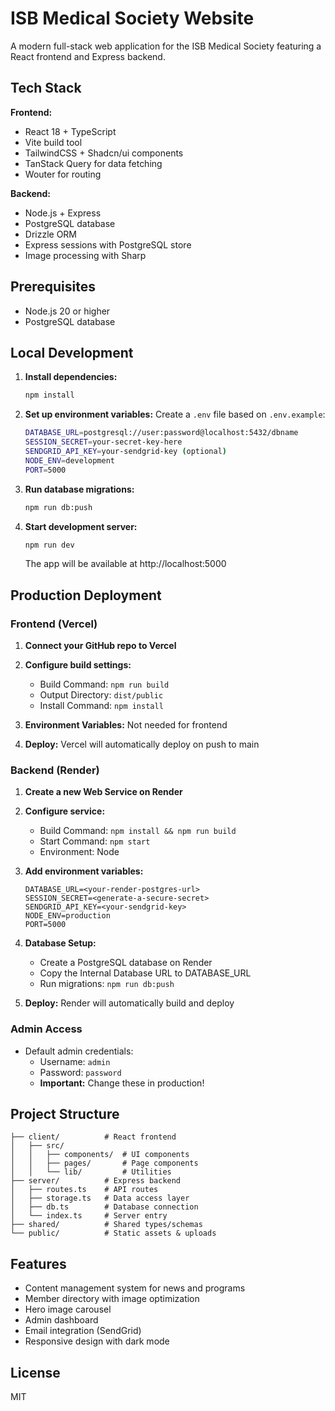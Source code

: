 # ISB Medical Society Website

A modern full-stack web application for the ISB Medical Society featuring a React frontend and Express backend.

## Tech Stack

**Frontend:**
- React 18 + TypeScript
- Vite build tool  
- TailwindCSS + Shadcn/ui components
- TanStack Query for data fetching
- Wouter for routing

**Backend:**
- Node.js + Express
- PostgreSQL database
- Drizzle ORM
- Express sessions with PostgreSQL store
- Image processing with Sharp

## Prerequisites

- Node.js 20 or higher
- PostgreSQL database

## Local Development

1. **Install dependencies:**
   ```bash
   npm install
   ```

2. **Set up environment variables:**
   Create a `.env` file based on `.env.example`:
   ```bash
   DATABASE_URL=postgresql://user:password@localhost:5432/dbname
   SESSION_SECRET=your-secret-key-here
   SENDGRID_API_KEY=your-sendgrid-key (optional)
   NODE_ENV=development
   PORT=5000
   ```

3. **Run database migrations:**
   ```bash
   npm run db:push
   ```

4. **Start development server:**
   ```bash
   npm run dev
   ```

   The app will be available at http://localhost:5000

## Production Deployment

### Frontend (Vercel)

1. **Connect your GitHub repo to Vercel**

2. **Configure build settings:**
   - Build Command: `npm run build`
   - Output Directory: `dist/public`
   - Install Command: `npm install`

3. **Environment Variables:** Not needed for frontend

4. **Deploy:** Vercel will automatically deploy on push to main

### Backend (Render)

1. **Create a new Web Service on Render**

2. **Configure service:**
   - Build Command: `npm install && npm run build`
   - Start Command: `npm start`
   - Environment: Node

3. **Add environment variables:**
   ```
   DATABASE_URL=<your-render-postgres-url>
   SESSION_SECRET=<generate-a-secure-secret>
   SENDGRID_API_KEY=<your-sendgrid-key>
   NODE_ENV=production
   PORT=5000
   ```

4. **Database Setup:**
   - Create a PostgreSQL database on Render
   - Copy the Internal Database URL to DATABASE_URL
   - Run migrations: `npm run db:push`

5. **Deploy:** Render will automatically build and deploy

### Admin Access

- Default admin credentials:
  - Username: `admin`
  - Password: `password`
  - **Important:** Change these in production!

## Project Structure

```
├── client/          # React frontend
│   ├── src/
│   │   ├── components/  # UI components
│   │   ├── pages/       # Page components
│   │   └── lib/         # Utilities
├── server/          # Express backend
│   ├── routes.ts    # API routes
│   ├── storage.ts   # Data access layer
│   ├── db.ts        # Database connection
│   └── index.ts     # Server entry
├── shared/          # Shared types/schemas
└── public/          # Static assets & uploads
```

## Features

- Content management system for news and programs
- Member directory with image optimization
- Hero image carousel
- Admin dashboard
- Email integration (SendGrid)
- Responsive design with dark mode

## License

MIT

